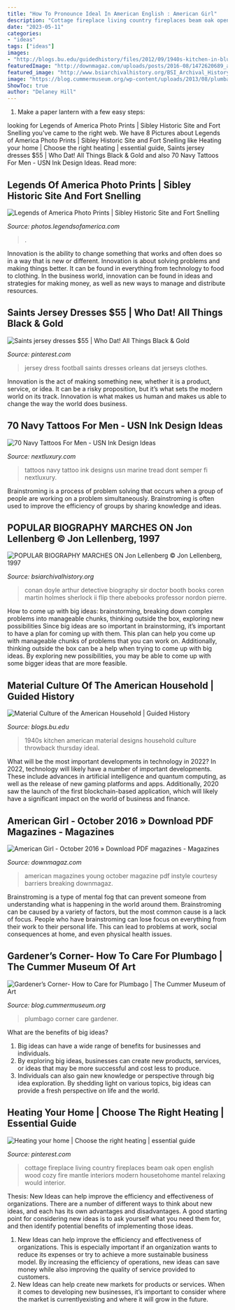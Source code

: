 ```yaml
---
title: "How To Pronounce Ideal In American English : American Girl"
description: "Cottage fireplace living country fireplaces beam oak open english wood cozy fire mantle interiors modern housetohome mantel relaxing would interior"
date: "2023-05-11"
categories:
- "ideas"
tags: ["ideas"]
images:
- "http://blogs.bu.edu/guidedhistory/files/2012/09/1940s-kitchen-in-blue.jpeg"
featuredImage: "http://downmagaz.com/uploads/posts/2016-08/1472620689_american_girl_2016_10_downmagaz.jpg"
featured_image: "http://www.bsiarchivalhistory.org/BSI_Archival_History/Lellenberg_-_Coren_and_Booth_files/droppedImage_1.jpg"
image: "https://blog.cummermuseum.org/wp-content/uploads/2013/08/plumbago.jpg"
ShowToc: true
author: "Delaney Hill"
---
```



1. Make a paper lantern with a few easy steps:

	

		
looking for Legends of America Photo Prints | Sibley Historic Site and Fort Snelling you've came to the right web. We have 8 Pictures about Legends of America Photo Prints | Sibley Historic Site and Fort Snelling like Heating your home | Choose the right heating | essential guide, Saints jersey dresses $55 | Who Dat! All Things Black &amp; Gold and also 70 Navy Tattoos For Men - USN Ink Design Ideas. Read more:
		
    
## Legends Of America Photo Prints | Sibley Historic Site And Fort Snelling

<img loading=lazy src="http://photos.legendsofamerica.com/img/s1/v54/p2036296024-4.jpg" onerror="this.onerror=null;this.src='https://tse1.mm.bing.net/th?id=OIP.D1b7rJ_edd5pSG2_4DIcUwHaLD&amp;pid=15.1';" alt="Legends of America Photo Prints | Sibley Historic Site and Fort Snelling">

_Source: photos.legendsofamerica.com_

>. 

	

Innovation is the ability to change something that works and often does so in a way that is new or different. Innovation is about solving problems and making things better. It can be found in everything from technology to food to clothing. In the business world, innovation can be found in ideas and strategies for making money, as well as new ways to manage and distribute resources.

    
## Saints Jersey Dresses $55 | Who Dat! All Things Black &amp; Gold

<img loading=lazy src="https://s-media-cache-ak0.pinimg.com/originals/95/b1/17/95b117dde48dec2c8960e15b22e5f867.jpg" onerror="this.onerror=null;this.src='https://tse3.mm.bing.net/th?id=OIP.uOIc8yBhVkNNdyrzNPlghgHaHa&amp;pid=15.1';" alt="Saints jersey dresses $55 | Who Dat! All Things Black &amp; Gold">

_Source: pinterest.com_

>jersey dress football saints dresses orleans dat jerseys clothes. 

	

Innovation is the act of making something new, whether it is a product, service, or idea. It can be a risky proposition, but it’s what sets the modern world on its track. Innovation is what makes us human and makes us able to change the way the world does business.

    
## 70 Navy Tattoos For Men - USN Ink Design Ideas

<img loading=lazy src="https://nextluxury.com/wp-content/uploads/navy-tattoos-for-men.jpg" onerror="this.onerror=null;this.src='https://tse4.mm.bing.net/th?id=OIP.9_QJXv0mpLGmiUmsTKBaSAHaDA&amp;pid=15.1';" alt="70 Navy Tattoos For Men - USN Ink Design Ideas">

_Source: nextluxury.com_

>tattoos navy tattoo ink designs usn marine tread dont semper fi nextluxury. 

	

Brainstroming is a process of problem solving that occurs when a group of people are working on a problem simultaneously. Brainstroming is often used to improve the efficiency of groups by sharing knowledge and ideas.

    
## POPULAR BIOGRAPHY MARCHES ON Jon Lellenberg © Jon Lellenberg, 1997

<img loading=lazy src="http://www.bsiarchivalhistory.org/BSI_Archival_History/Lellenberg_-_Coren_and_Booth_files/droppedImage_1.jpg" onerror="this.onerror=null;this.src='https://tse4.mm.bing.net/th?id=OIP.YCYGWXZJd_GoUfY2MvAr1AAAAA&amp;pid=15.1';" alt="POPULAR BIOGRAPHY MARCHES ON Jon Lellenberg © Jon Lellenberg, 1997">

_Source: bsiarchivalhistory.org_

>conan doyle arthur detective biography sir doctor booth books coren martin holmes sherlock ii flip there abebooks professor nordon pierre. 

	

How to come up with big ideas: brainstorming, breaking down complex problems into manageable chunks, thinking outside the box, exploring new possibilities
Since big ideas are so important in brainstorming, it’s important to have a plan for coming up with them. This plan can help you come up with manageable chunks of problems that you can work on. Additionally, thinking outside the box can be a help when trying to come up with big ideas. By exploring new possibilities, you may be able to come up with some bigger ideas that are more feasible.

    
## Material Culture Of The American Household | Guided History

<img loading=lazy src="http://blogs.bu.edu/guidedhistory/files/2012/09/1940s-kitchen-in-blue.jpeg" onerror="this.onerror=null;this.src='https://tse2.mm.bing.net/th?id=OIP.HwJaboshakIBM7nD6s_o9QHaHc&amp;pid=15.1';" alt="Material Culture of the American Household | Guided History">

_Source: blogs.bu.edu_

>1940s kitchen american material designs household culture throwback thursday ideal. 

	

What will be the most important developments in technology in 2022?
In 2022, technology will likely have a number of important developments. These include advances in artificial intelligence and quantum computing, as well as the release of new gaming platforms and apps. Additionally, 2020 saw the launch of the first blockchain-based application, which will likely have a significant impact on the world of business and finance.

    
## American Girl - October 2016 » Download PDF Magazines - Magazines

<img loading=lazy src="http://downmagaz.com/uploads/posts/2016-08/1472620689_american_girl_2016_10_downmagaz.jpg" onerror="this.onerror=null;this.src='https://tse2.mm.bing.net/th?id=OIP.dnYw8UBcFhrS-i6EVmOzTQHaJR&amp;pid=15.1';" alt="American Girl - October 2016 » Download PDF magazines - Magazines">

_Source: downmagaz.com_

>american magazines young october magazine pdf instyle courtesy barriers breaking downmagaz. 

	

Brainstroming is a type of mental fog that can prevent someone from understanding what is happening in the world around them. Brainstroming can be caused by a variety of factors, but the most common cause is a lack of focus. People who have brainstroming can lose focus on everything from their work to their personal life. This can lead to problems at work, social consequences at home, and even physical health issues.

    
## Gardener’s Corner- How To Care For Plumbago | The Cummer Museum Of Art

<img loading=lazy src="https://blog.cummermuseum.org/wp-content/uploads/2013/08/plumbago.jpg" onerror="this.onerror=null;this.src='https://tse4.mm.bing.net/th?id=OIP.0vd_5eAdzTyR7chFOqub_QHaFj&amp;pid=15.1';" alt="Gardener’s Corner- How to Care for Plumbago | The Cummer Museum of Art">

_Source: blog.cummermuseum.org_

>plumbago corner care gardener. 

	

What are the benefits of big ideas?
1. Big ideas can have a wide range of benefits for businesses and individuals. 
2. By exploring big ideas, businesses can create new products, services, or ideas that may be more successful and cost less to produce. 
3. Individuals can also gain new knowledge or perspective through big idea exploration. By shedding light on various topics, big ideas can provide a fresh perspective on life and the world.

    
## Heating Your Home | Choose The Right Heating | Essential Guide

<img loading=lazy src="https://i.pinimg.com/originals/dc/ff/44/dcff442c75a1c0ebd913c2d1683bbc5f.jpg" onerror="this.onerror=null;this.src='https://tse4.mm.bing.net/th?id=OIP._D74u2VDdeKyT4yr68gZkAHaHa&amp;pid=15.1';" alt="Heating your home | Choose the right heating | essential guide">

_Source: pinterest.com_

>cottage fireplace living country fireplaces beam oak open english wood cozy fire mantle interiors modern housetohome mantel relaxing would interior. 

	

Thesis:
New Ideas can help improve the efficiency and effectiveness of organizations.
There are a number of different ways to think about new ideas, and each has its own advantages and disadvantages. A good starting point for considering new ideas is to ask yourself what you need them for, and then identify potential benefits of implementing those ideas.
1) New Ideas can help improve the efficiency and effectiveness of organizations.  This is especially important if an organization wants to reduce its expenses or try to achieve a more sustainable business model. By increasing the efficiency of operations, new ideas can save money while also improving the quality of service provided to customers. 
2) New Ideas can help create new markets for products or services. When it comes to developing new businesses, it’s important to consider where the market is currentlyexisting and where it will grow in the future.

